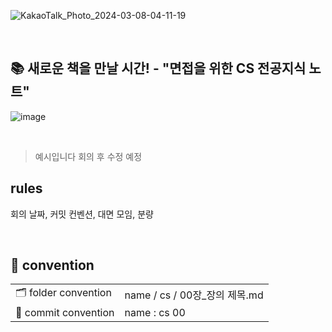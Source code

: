 ![KakaoTalk_Photo_2024-03-08-04-11-19](https://github.com/inside-coding/cs-note/assets/134191815/d8e80902-bf49-467b-9a33-cc4635e53f38)




</br>


## 📚 새로운 책을 만날 시간! - "면접을 위한 CS 전공지식 노트"


![image](https://github.com/inside-coding/cs-note/assets/134191815/0f2a65fd-148b-445f-8072-ca616ccc45a0)



<br />

>예시입니다 회의 후 수정 예정


## rules

회의 날짜, 커밋 컨벤션, 대면 모임, 분량

<br />

## 📌 convention

<table>
  <tr>
    <td>🗂️ folder convention</td>
    <td>name / cs / 00장_장의 제목.md</td>
  </tr>
  <tr>
    <td>💬 commit convention</td>
    <td>name : cs 00</td>
  </tr>
</table>

<br />
